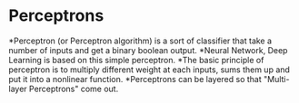 # Perceptrons

*Perceptron (or Perceptron algorithm) is a sort of classifier that take a number of inputs and get a binary boolean output.
*Neural Network, Deep Learning is based on this simple perceptron.
*The basic principle of perceptron is to multiply different weight at each inputs, sums them up and put it into a nonlinear function.
*Perceptrons can be layered so that "Multi-layer Perceptrons" come out.
